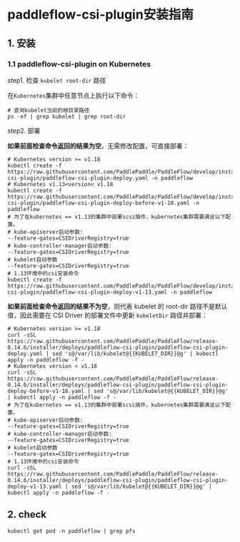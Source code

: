 # paddleflow-csi-plugin安装指南

## 1. 安装
### 1.1 paddleflow-csi-plugin on Kubernetes
step1. 检查 `kubelet root-dir` 路径

在`Kubernetes`集群中任意节点上执行以下命令：

```shell
# 查询kubelet当前的根目录路径 
ps -ef | grep kubelet | grep root-dir
```

step2. 部署

**如果前面检查命令返回的结果为空**，无需修改配置，可直接部署：
```shell
# Kubernetes version >= v1.18
kubectl create -f https://raw.githubusercontent.com/PaddlePaddle/PaddleFlow/develop/installer/deploys/paddleflow-csi-plugin/paddleflow-csi-plugin-deploy.yaml -n paddleflow
# Kubernetes v1.13<version< v1.18
kubectl create -f https://raw.githubusercontent.com/PaddlePaddle/PaddleFlow/develop/installer/deploys/paddleflow-csi-plugin/paddleflow-csi-plugin-deploy-before-v1-18.yaml -n paddleflow
# 为了在kubernetes == v1.13的集群中部署scsi插件，kubernetes集群需要满足以下配置。
# kube-apiserver启动参数:
--feature-gates=CSIDriverRegistry=true
# kube-controller-manager启动参数:
--feature-gates=CSIDriverRegistry=true
# kubelet启动参数
--feature-gates=CSIDriverRegistry=true
# 1.13环境中的csi安装命令
kubectl create -f https://raw.githubusercontent.com/PaddlePaddle/PaddleFlow/develop/installer/deploys/paddleflow-csi-plugin/paddleflow-csi-plugin-deploy-v1-13.yaml -n paddleflow
```

**如果前面检查命令返回的结果不为空**，则代表 kubelet 的 root-dir 路径不是默认值，因此需要在 CSI Driver 的部署文件中更新 `kubeletDir` 路径并部署：
```shell
# Kubernetes version >= v1.18
curl -sSL https://raw.githubusercontent.com/PaddlePaddle/PaddleFlow/release-0.14.6/installer/deploys/paddleflow-csi-plugin/paddleflow-csi-plugin-deploy.yaml | sed 's@/var/lib/kubelet@{{KUBELET_DIR}}@g' | kubectl apply -n paddleflow -f -
# Kubernetes version < v1.18
curl -sSL https://raw.githubusercontent.com/PaddlePaddle/PaddleFlow/release-0.14.6/installer/deploys/paddleflow-csi-plugin/paddleflow-csi-plugin-deploy-before-v1-18.yaml | sed 's@/var/lib/kubelet@{{KUBELET_DIR}}@g' | kubectl apply -n paddleflow -f -
# 为了在kubernetes == v1.13的集群中部署scsi插件，kubernetes集群需要满足以下配置。
# kube-apiserver启动参数:
--feature-gates=CSIDriverRegistry=true
# kube-controller-manager启动参数:
--feature-gates=CSIDriverRegistry=true
# kubelet启动参数
--feature-gates=CSIDriverRegistry=true
# 1.13环境中的csi安装命令
curl -sSL https://raw.githubusercontent.com/PaddlePaddle/PaddleFlow/release-0.14.6/installer/deploys/paddleflow-csi-plugin/paddleflow-csi-plugin-deploy-v1-13.yaml | sed 's@/var/lib/kubelet@{{KUBELET_DIR}}@g' | kubectl apply -n paddleflow -f -
```


## 2. check
```shell
kubectl get pod -n paddleflow | grep pfs
```
